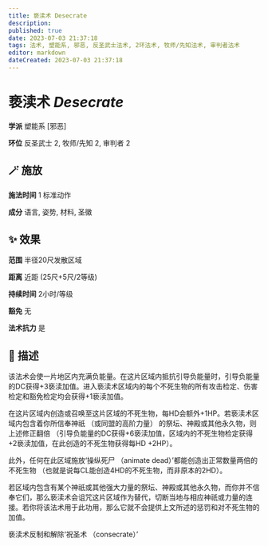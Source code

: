 ```yaml
---
title: 亵渎术 Desecrate
description: 
published: true
date: 2023-07-03 21:37:18
tags: 法术, 塑能系, 邪恶, 反圣武士法术, 2环法术, 牧师/先知法术, 审判者法术
editor: markdown
dateCreated: 2023-07-03 21:37:18
---
```


# **亵渎术** *Desecrate*

**学派** 塑能系 \[邪恶\] 

**环位** 反圣武士 2, 牧师/先知 2, 审判者 2

## 🪄 施放

**施法时间** 1 标准动作

**成分** 语言, 姿势, 材料, 圣徽

## ✨ 效果  

**范围** 半径20尺发散区域

**距离** 近距 (25尺+5尺/2等级)  

**持续时间** 2小时/等级 

**豁免** 无

**法术抗力** 是

## 📖 描述

该法术会使一片地区内充满负能量。在这片区域内抵抗引导负能量时，引导负能量的DC获得+3亵渎加值。进入亵渎术区域内的每个不死生物的所有攻击检定、伤害检定和豁免检定均会获得+1亵渎加值。

在这片区域内创造或召唤至这片区域的不死生物，每HD会额外+1HP。若亵渎术区域内包含着你所信奉神祇 （或同盟的高阶力量） 的祭坛、神殿或其他永久物，则上述修正翻倍 （引导负能量的DC获得+6亵渎加值，区域内的不死生物检定获得+2亵渎加值，在此创造的不死生物获得每HD +2HP）。

此外，任何在此区域施放‘操纵死尸 （animate dead）’都能创造出正常数量两倍的不死生物 （也就是说每CL能创造4HD的不死生物，而非原本的2HD）。

若区域内包含有某个神祇或其他强大力量的祭坛、神殿或其他永久物，而你并不信奉它们，那么亵渎术会诅咒这片区域作为替代，切断当地与相应神祇或力量的连接。若你将该法术用于此功用，那么它就不会提供上文所述的惩罚和对不死生物的加值。

亵渎术反制和解除‘祝圣术 （consecrate）’
    